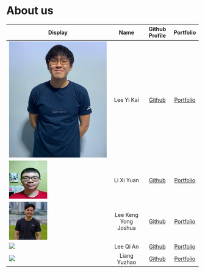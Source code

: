 # About us

Display | Name | Github Profile | Portfolio 
--------|:----:|:--------------:|:---------:
![](images/leeyikai.jpeg) | Lee Yi Kai | [Github](https://github.com/leeyikai) | [Portfolio](team/leeyikai.md)
![](images/xiyuan_profile.jpg) | Li Xi Yuan | [Github](https://github.com/lixiyuan416) | [Portfolio](team/lixiyuan416.md)
![](images/joshualeeky.jpg) | Lee Keng Yong Joshua | [Github](https://github.com/joshualeeky) | [Portfolio](team/joshualeeky.md)
![](https://via.placeholder.com/100.png?text=Photo) | Lee Qi An | [Github](https://github.com/itsleeqian) | [Portfolio](team/itsleeqian.md)
![](https://via.placeholder.com/100.png?text=Photo) | Liang Yuzhao | [Github](https://github.com/yeezao) | [Portfolio](team/yeezao.md)
